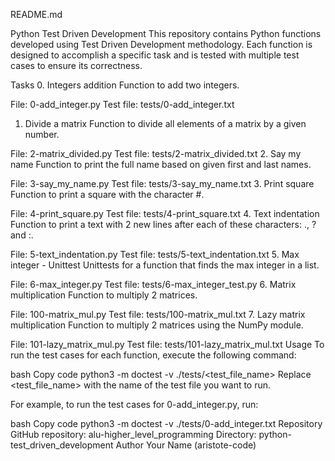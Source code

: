 README.md

Python Test Driven Development
This repository contains Python functions developed using Test Driven Development methodology. Each function is designed to accomplish a specific task and is tested with multiple test cases to ensure its correctness.

Tasks
0. Integers addition
Function to add two integers.

File: 0-add_integer.py
Test file: tests/0-add_integer.txt

1. Divide a matrix
Function to divide all elements of a matrix by a given number.

File: 2-matrix_divided.py
Test file: tests/2-matrix_divided.txt
2. Say my name
Function to print the full name based on given first and last names.

File: 3-say_my_name.py
Test file: tests/3-say_my_name.txt
3. Print square
Function to print a square with the character #.

File: 4-print_square.py
Test file: tests/4-print_square.txt
4. Text indentation
Function to print a text with 2 new lines after each of these characters: ., ? and :.

File: 5-text_indentation.py
Test file: tests/5-text_indentation.txt
5. Max integer - Unittest
Unittests for a function that finds the max integer in a list.

File: 6-max_integer.py
Test file: tests/6-max_integer_test.py
6. Matrix multiplication
Function to multiply 2 matrices.

File: 100-matrix_mul.py
Test file: tests/100-matrix_mul.txt
7. Lazy matrix multiplication
Function to multiply 2 matrices using the NumPy module.

File: 101-lazy_matrix_mul.py
Test file: tests/101-lazy_matrix_mul.txt
Usage
To run the test cases for each function, execute the following command:

bash
Copy code
python3 -m doctest -v ./tests/<test_file_name>
Replace <test_file_name> with the name of the test file you want to run.

For example, to run the test cases for 0-add_integer.py, run:

bash
Copy code
python3 -m doctest -v ./tests/0-add_integer.txt
Repository
GitHub repository: alu-higher_level_programming
Directory: python-test_driven_development
Author
Your Name (aristote-code)
